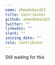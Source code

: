```yaml
---
name: ahmedobaid23
title: Contributor
github: ahmedobaid23
twitter: ""
linkedin: ""
slack: ""
joining_date: ""
role: contributor
---
```


Still waiting for this
